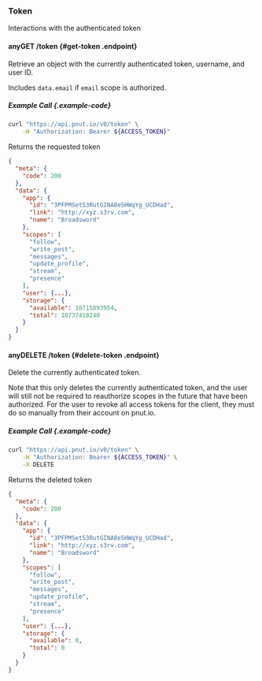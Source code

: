 ### Token

Interactions with the authenticated token


#### <span class="endpoint-meta"><i class="fa fa-lock" aria-hidden="true"></i> any</span><span class="method method-get">GET</span> /token [<i class="fa fa-paragraph" aria-hidden="true"></i>](#get-token) {#get-token .endpoint}

Retrieve an object with the currently authenticated token, username, and user ID.

Includes `data.email` if `email` scope is authorized.

##### Example Call {.example-code}

```bash
curl "https://api.pnut.io/v0/token" \
    -H "Authorization: Bearer ${ACCESS_TOKEN}"
```

Returns the requested token

```json
{
  "meta": {
    "code": 200
  },
  "data": {
    "app": {
      "id": "3PFPMSet53RutGINA8e5HWqYg_UCDHad",
      "link": "http://xyz.s3rv.com",
      "name": "Broadsword"
    },
    "scopes": [
      "follow",
      "write_post",
      "messages",
      "update_profile",
      "stream",
      "presence"
    ],
    "user": {...},
    "storage": {
      "available": 10715893954,
      "total": 10737418240
    }
  }
}
```


#### <span class="endpoint-meta"><i class="fa fa-lock" aria-hidden="true"></i> any</span><span class="method method-delete">DELETE</span> /token [<i class="fa fa-paragraph" aria-hidden="true"></i>](#delete-token) {#delete-token .endpoint}

Delete the currently authenticated token.

Note that this only deletes the currently authenticated token, and the user will still not be required to reauthorize scopes in the future that have been authorized. For the user to revoke all access tokens for the client, they must do so manually from their account on pnut.io.

##### Example Call {.example-code}

```bash
curl "https://api.pnut.io/v0/token" \
    -H "Authorization: Bearer ${ACCESS_TOKEN}" \
    -X DELETE
```

Returns the deleted token

```json
{
  "meta": {
    "code": 200
  },
  "data": {
    "app": {
      "id": "3PFPMSet53RutGINA8e5HWqYg_UCDHad",
      "link": "http://xyz.s3rv.com",
      "name": "Broadsword"
    },
    "scopes": [
      "follow",
      "write_post",
      "messages",
      "update_profile",
      "stream",
      "presence"
    ],
    "user": {...},
    "storage": {
      "available": 0,
      "total": 0
    }
  }
}
```